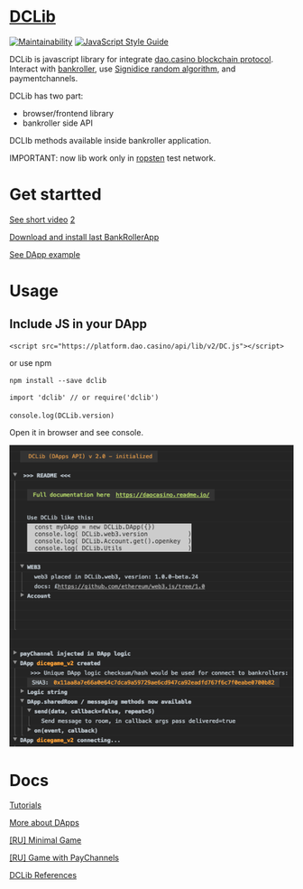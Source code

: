# [DCLib](https://github.com/DaoCasino/DCLib) 

[![Maintainability](https://api.codeclimate.com/v1/badges/ea47df84b3790c8a0692/maintainability)](https://codeclimate.com/github/DaoCasino/DCLib/maintainability)
[![JavaScript Style Guide](https://img.shields.io/badge/code_style-standard-brightgreen.svg)](https://standardjs.com)


DCLib is javascript library for integrate [dao.casino blockchain protocol](https://github.com/DaoCasino/Whitepaper).
Interact with [bankroller](https://github.com/DaoCasino/BankRollerApp), use [Signidice random algorithm](https://github.com/DaoCasino/Whitepaper/blob/master/DAO.Casino%20WP.md#35-algorithm-implemented-in-mvp-of-daocasino-protocol), and paymentchannels.

DCLib has two part:
  * browser/frontend library
  * bankroller side API

DCLIb methods available inside bankroller application. 

IMPORTANT: now lib work only in [ropsten](https://ropsten.etherscan.io/) test network.

# Get startted
[See short video](https://www.youtube.com/watch?v=vD2kI_4IEFA) [2](https://youtu.be/HKggfOgGRhI)

[Download and install last BankRollerApp](https://github.com/DaoCasino/BankRollerApp/releases)

[See DApp example](https://github.com/DaoCasino/BankRollerApp/blob/master/DApps/example.zip)


# Usage

## Include JS in your DApp
```
<script src="https://platform.dao.casino/api/lib/v2/DC.js"></script>
```
or use npm 
```
npm install --save dclib
```
```
import 'dclib' // or require('dclib')

console.log(DCLib.version)
```

Open it in browser and see console.

<img src="https://raw.githubusercontent.com/DaoCasino/DCLib/master/manual/asset/console.log.init.png">


# Docs
[Tutorials](https://daocasino.readme.io/v2.0/docs/overview)

[More about DApps](https://github.com/DaoCasino/BankRollerApp/tree/master/DApps)

[[RU] Minimal Game](https://daocasino.readme.io/v2.0/docs/minimum-viable-game)


[[RU] Game with PayChannels](https://daocasino.readme.io/v2.1/docs/game-with-paychannels)


[DCLib References](https://ipfs.infura.io/ipfs/QmRYB24gqeuYHqFm2q48BmnFejL6P2mJtsjzvcjLB6MDm4)

